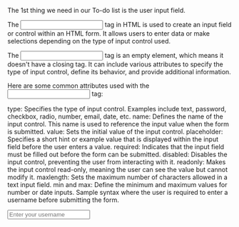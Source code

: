 The 1st thing we need in our To-do list is the user input field.

The <input> tag in HTML is used to create an input field or control within an HTML form.
It allows users to enter data or make selections depending on the type of input control used.

The <input> tag is an empty element, which means it doesn't have a closing tag.
It can include various attributes to specify the type of input control, define its behavior, and provide additional information.

Here are some common attributes used with the <input> tag:

type: Specifies the type of input control. Examples include text, password, checkbox, radio, number, email, date, etc.
name: Defines the name of the input control. This name is used to reference the input value when the form is submitted.
value: Sets the initial value of the input control.
placeholder: Specifies a short hint or example value that is displayed within the input field before the user enters a value.
required: Indicates that the input field must be filled out before the form can be submitted.
disabled: Disables the input control, preventing the user from interacting with it.
readonly: Makes the input control read-only, meaning the user can see the value but cannot modify it.
maxlength: Sets the maximum number of characters allowed in a text input field.
min and max: Define the minimum and maximum values for number or date inputs.
Sample syntax where the user is required to enter a username before submitting the form.

<input type="text" name="username" placeholder="Enter your username" required>
